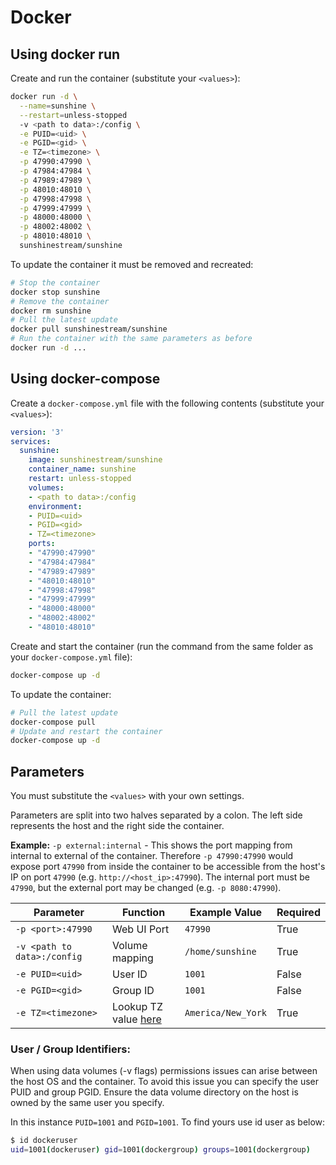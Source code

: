 # Docker

## Using docker run
Create and run the container (substitute your `<values>`):

```bash
docker run -d \
  --name=sunshine \
  --restart=unless-stopped
  -v <path to data>:/config \
  -e PUID=<uid> \
  -e PGID=<gid> \
  -e TZ=<timezone> \
  -p 47990:47990 \
  -p 47984:47984 \
  -p 47989:47989 \
  -p 48010:48010 \
  -p 47998:47998 \
  -p 47999:47999 \
  -p 48000:48000 \
  -p 48002:48002 \
  -p 48010:48010 \
  sunshinestream/sunshine
```

To update the container it must be removed and recreated:

```bash
# Stop the container
docker stop sunshine
# Remove the container
docker rm sunshine
# Pull the latest update
docker pull sunshinestream/sunshine
# Run the container with the same parameters as before
docker run -d ...
```

## Using docker-compose

Create a `docker-compose.yml` file with the following contents (substitute your `<values>`):

```yaml
version: '3'
services:
  sunshine:
    image: sunshinestream/sunshine
    container_name: sunshine
    restart: unless-stopped
    volumes:
    - <path to data>:/config
    environment:
    - PUID=<uid>
    - PGID=<gid>
    - TZ=<timezone>
    ports:
    - "47990:47990"
    - "47984:47984"
    - "47989:47989"
    - "48010:48010"
    - "47998:47998"
    - "47999:47999"
    - "48000:48000"
    - "48002:48002"
    - "48010:48010"
```

Create and start the container (run the command from the same folder as your `docker-compose.yml` file):

```bash
docker-compose up -d
```

To update the container:
```bash
# Pull the latest update
docker-compose pull
# Update and restart the container
docker-compose up -d
```

## Parameters
You must substitute the `<values>` with your own settings.

Parameters are split into two halves separated by a colon. The left side represents the host and the right side the
container.

**Example:** `-p external:internal` - This shows the port mapping from internal to external of the container.
Therefore `-p 47990:47990` would expose port `47990` from inside the container to be accessible from the host's IP on
port `47990` (e.g. `http://<host_ip>:47990`). The internal port must be `47990`, but the external port may be changed
(e.g. `-p 8080:47990`).


| Parameter                   | Function             | Example Value       | Required |
| --------------------------- | -------------------- | ------------------- | -------- |
| `-p <port>:47990`           | Web UI Port          | `47990`             | True     |
| `-v <path to data>:/config` | Volume mapping       | `/home/sunshine`    | True     |
| `-e PUID=<uid>`             | User ID              | `1001`              | False    |
| `-e PGID=<gid>`             | Group ID             | `1001`              | False    |
| `-e TZ=<timezone>`          | Lookup TZ value [here](https://en.wikipedia.org/wiki/List_of_tz_database_time_zones) | `America/New_York` | True     |

### User / Group Identifiers:

When using data volumes (-v flags) permissions issues can arise between the host OS and the container. To avoid this
issue you can specify the user PUID and group PGID. Ensure the data volume directory on the host is owned by the same
user you specify.

In this instance `PUID=1001` and `PGID=1001`. To find yours use id user as below:

```bash
$ id dockeruser
uid=1001(dockeruser) gid=1001(dockergroup) groups=1001(dockergroup)
```

